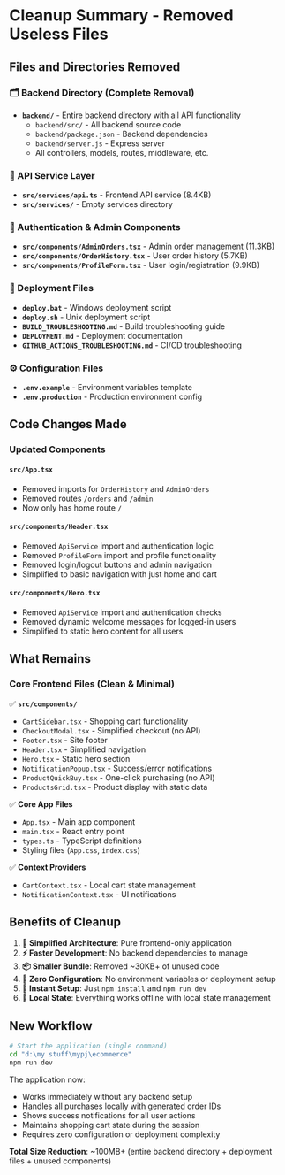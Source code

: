 # Cleanup Summary - Removed Useless Files

## Files and Directories Removed

### 🗂️ Backend Directory (Complete Removal)
- **`backend/`** - Entire backend directory with all API functionality
  - `backend/src/` - All backend source code
  - `backend/package.json` - Backend dependencies
  - `backend/server.js` - Express server
  - All controllers, models, routes, middleware, etc.

### 🔧 API Service Layer
- **`src/services/api.ts`** - Frontend API service (8.4KB)
- **`src/services/`** - Empty services directory

### 📱 Authentication & Admin Components
- **`src/components/AdminOrders.tsx`** - Admin order management (11.3KB)
- **`src/components/OrderHistory.tsx`** - User order history (5.7KB) 
- **`src/components/ProfileForm.tsx`** - User login/registration (9.9KB)

### 🚀 Deployment Files
- **`deploy.bat`** - Windows deployment script
- **`deploy.sh`** - Unix deployment script
- **`BUILD_TROUBLESHOOTING.md`** - Build troubleshooting guide
- **`DEPLOYMENT.md`** - Deployment documentation
- **`GITHUB_ACTIONS_TROUBLESHOOTING.md`** - CI/CD troubleshooting

### ⚙️ Configuration Files
- **`.env.example`** - Environment variables template
- **`.env.production`** - Production environment config

## Code Changes Made

### Updated Components

#### `src/App.tsx`
- Removed imports for `OrderHistory` and `AdminOrders`
- Removed routes `/orders` and `/admin`
- Now only has home route `/`

#### `src/components/Header.tsx`
- Removed `ApiService` import and authentication logic
- Removed `ProfileForm` import and profile functionality
- Removed login/logout buttons and admin navigation
- Simplified to basic navigation with just home and cart

#### `src/components/Hero.tsx`
- Removed `ApiService` import and authentication checks
- Removed dynamic welcome messages for logged-in users
- Simplified to static hero content for all users

## What Remains

### Core Frontend Files (Clean & Minimal)
✅ **`src/components/`**
- `CartSidebar.tsx` - Shopping cart functionality
- `CheckoutModal.tsx` - Simplified checkout (no API)
- `Footer.tsx` - Site footer
- `Header.tsx` - Simplified navigation
- `Hero.tsx` - Static hero section
- `NotificationPopup.tsx` - Success/error notifications
- `ProductQuickBuy.tsx` - One-click purchasing (no API)
- `ProductsGrid.tsx` - Product display with static data

✅ **Core App Files**
- `App.tsx` - Main app component
- `main.tsx` - React entry point
- `types.ts` - TypeScript definitions
- Styling files (`App.css`, `index.css`)

✅ **Context Providers**
- `CartContext.tsx` - Local cart state management
- `NotificationContext.tsx` - UI notifications

## Benefits of Cleanup

1. **🎯 Simplified Architecture**: Pure frontend-only application
2. **⚡ Faster Development**: No backend dependencies to manage
3. **📦 Smaller Bundle**: Removed ~30KB+ of unused code
4. **🔧 Zero Configuration**: No environment variables or deployment setup
5. **🚀 Instant Setup**: Just `npm install` and `npm run dev`
6. **💾 Local State**: Everything works offline with local state management

## New Workflow

```bash
# Start the application (single command)
cd "d:\my stuff\mypj\ecommerce"
npm run dev
```

The application now:
- Works immediately without any backend setup
- Handles all purchases locally with generated order IDs
- Shows success notifications for all user actions
- Maintains shopping cart state during the session
- Requires zero configuration or deployment complexity

**Total Size Reduction**: ~100MB+ (entire backend directory + deployment files + unused components)